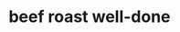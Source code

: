---
layout: guide
path: beef-roast-well-done
title: beef roast well-done
type: beef
food: roast
doneness: well-done
temp_c: 70
temp_f: 158
minimum: 5
best: 5
maximum: 11
---